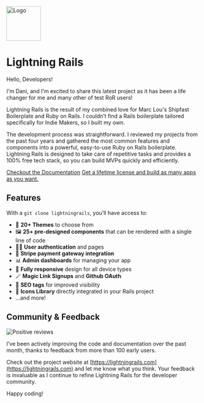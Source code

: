 <img src="[https://lightningrails.com/assets/logo-3d4a3213987c59701dc127c7d3e893b55b44df382ae52c48d3c6cf6d21dace7d.png](https://lightningrails.com/assets/logo-beebcd6db8203268687d907b2c1da5d577daa70586048accfabfccabd6cb3e23.png)" alt="Logo" width="90" height="90">

# Lightning Rails

Hello, Developers!

I'm Dani, and I'm excited to share this latest project as it has been a life changer for me and many other of test RoR users!

Lightning Rails is the result of my combined love for Marc Lou's Shipfast Boilerplate and Ruby on Rails. I couldn’t find a Rails boilerplate tailored specifically for Indie Makers, so I built my own.

The development process was straightforward. I reviewed my projects from the past four years and gathered the most common features and components into a powerful, easy-to-use Ruby on Rails boilerplate. Lightning Rails is designed to take care of repetitive tasks and provides a 100% free tech stack, so you can build MVPs quickly and efficiently.

[Checkout the Documentation](https://docs.lightningrails.com/)
[Get a lifetime license and build as many apps as you want.](https://lightningrails.com)

## Features

With a `git clone lightningrails`, you’ll have access to:

- 🎨 **20+ Themes** to choose from
- 🖼️ **25+ pre-designed components** that can be rendered with a single line of code
- 👩‍💻 **User authentication** and pages
- 💸 **Stripe payment gateway integration**
- 📊 **Admin dashboards** for managing your app
- 📱 **Fully responsive** design for all device types
- 🪄 **Magic Link Signups** and **Github OAuth**
- 📄 **SEO tags** for improved visibility
- 🪩 **Icons Library** directly integrated in your Rails project
- ...and more!



## Community & Feedback
![Positive reviews](https://res.cloudinary.com/therainycloud/image/upload/v1730358090/production/lightning_rails_testimonial_snu2rh.png)

I’ve been actively improving the code and documentation over the past month, thanks to feedback from more than 100 early users. 

Check out the project website at [https://lightningrails.com](https://lightningrails.com) and let me know what you think. Your feedback is invaluable as I continue to refine Lightning Rails for the developer community.

Happy coding!
